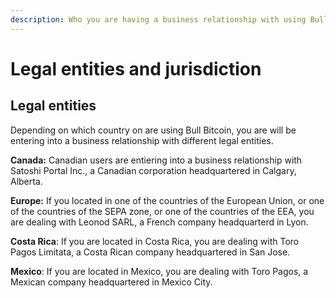 ```yaml
---
description: Who you are having a business relationship with using Bull Bitcoin
---
```


# Legal entities and jurisdiction

## Legal entities

Depending on which country on are using Bull Bitcoin, you are will be entering into a business relationship with different legal entities.

**Canada:** Canadian users are entiering into a business relationship with Satoshi Portal Inc., a Canadian corporation headquartered in Calgary, Alberta.

**Europe:** If you located in one of the countries of the European Union, or one of the countries of the SEPA zone, or one of the countries of the EEA, you are dealing with Leonod SARL, a French company headquarterd in Lyon.

**Costa Rica**: If you are located in Costa Rica, you are dealing with Toro Pagos Limitata, a Costa Rican company headquartered in San Jose.

**Mexico**: If you are located in Mexico, you are dealing with Toro Pagos, a Mexican company headquartered in Mexico City.
